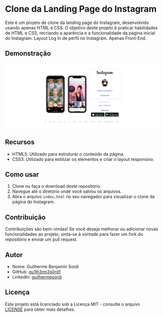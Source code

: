 # Clone da Landing Page do Instagram

Este é um projeto de clone da landing page do Instagram, desenvolvido usando apenas HTML e CSS. O objetivo deste projeto é praticar habilidades de HTML e CSS, recriando a aparência e a funcionalidade da página inicial do Instagram.
Layout Log In de perfil no Instagram. Apenas Front-End.

## Demonstração

![Imagem da página inicial do Instagram](/imagens/print.PNG)

## Recursos

- HTML5: Utilizado para estruturar o conteúdo da página.
- CSS3: Utilizado para estilizar os elementos e criar o layout responsivo.

## Como usar

1. Clone ou faça o download deste repositório.
2. Navegue até o diretório onde você salvou os arquivos.
3. Abra o arquivo `index.html` no seu navegador para visualizar o clone da página do Instagram.

## Contribuição

Contribuições são bem-vindas! Se você deseja melhorar ou adicionar novas funcionalidades ao projeto, sinta-se à vontade para fazer um fork do repositório e enviar um pull request.

## Autor

- Nome: Guilherme Benjamin Sordi
- GitHub: [gu1lh3rm3s0rd1](https://github.com/gu1lh3rm3s0rd1)
- LinkedIn: [guilhermesordi](https://www.linkedin.com/in/guilherme-sordi-33ab06233/)

## Licença

Este projeto está licenciado sob a Licença MIT - consulte o arquivo [LICENSE](LICENSE) para obter mais detalhes.
